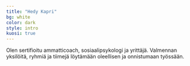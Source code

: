 ```yaml
---
title: "Hedy Kapri"
bg: white
color: dark
style: intro
kuosi: true
---
```

<div class="toplogo"></div>

Olen sertifioitu ammatticoach, sosiaalipsykologi ja yrittäjä. Valmennan yksilöitä, ryhmiä ja tiimejä löytämään oleellisen ja onnistumaan työssään.
